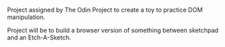 Project assigned by The Odin Project to create a toy to practice DOM manipulation.

Project will be to build a browser version of something between sketchpad and an Etch-A-Sketch.